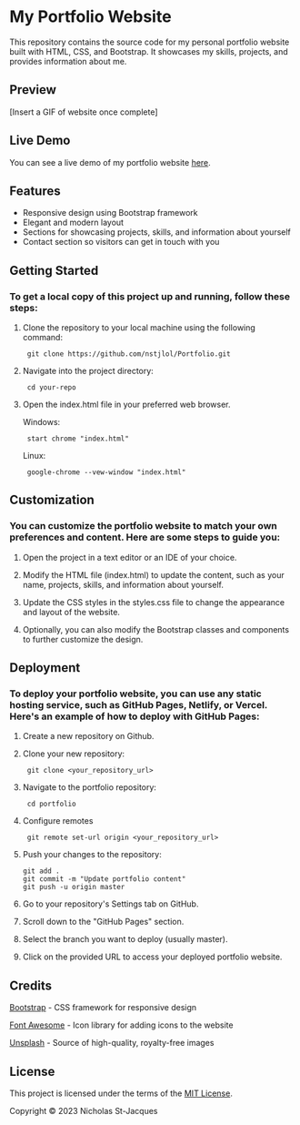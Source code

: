 # My Portfolio Website
This repository contains the source code for my personal portfolio website built with HTML, CSS, and Bootstrap. It showcases my skills, projects, and provides information about me.

## Preview
[Insert a GIF of website once complete]

## Live Demo
You can see a live demo of my portfolio website [here](https://www.nicholasstjacques.ca).

## Features
- Responsive design using Bootstrap framework
- Elegant and modern layout
- Sections for showcasing projects, skills, and information about yourself
- Contact section so visitors can get in touch with you

## Getting Started
### To get a local copy of this project up and running, follow these steps:

1. Clone the repository to your local machine using the following command:

        git clone https://github.com/nstjlol/Portfolio.git

2. Navigate into the project directory:

        cd your-repo

3. Open the index.html file in your preferred web browser.

    Windows:

        start chrome "index.html"

    Linux:

        google-chrome --vew-window "index.html"

## Customization
### You can customize the portfolio website to match your own preferences and content. Here are some steps to guide you:

1. Open the project in a text editor or an IDE of your choice.

2. Modify the HTML file (index.html) to update the content, such as your name, projects, skills, and information about yourself.

3. Update the CSS styles in the styles.css file to change the appearance and layout of the website.

4. Optionally, you can also modify the Bootstrap classes and components to further customize the design.

## Deployment
### To deploy your portfolio website, you can use any static hosting service, such as GitHub Pages, Netlify, or Vercel. Here's an example of how to deploy with GitHub Pages:

1. Create a new repository on Github.

2. Clone your new repository:

        git clone <your_repository_url>

3. Navigate to the portfolio repository:

        cd portfolio

4. Configure remotes

        git remote set-url origin <your_repository_url>

5. Push your changes to the repository:
    ```
    git add .
    git commit -m "Update portfolio content"
    git push -u origin master
    ```

6. Go to your repository's Settings tab on GitHub.

7. Scroll down to the "GitHub Pages" section.

9. Select the branch you want to deploy (usually master).

10. Click on the provided URL to access your deployed portfolio website.

## Credits
[Bootstrap](https://getbootstrap.com) - CSS framework for responsive design

[Font Awesome](https://fontawesome.com) - Icon library for adding icons to the website

[Unsplash](https://unsplash.com) - Source of high-quality, royalty-free images

## License

This project is licensed under the terms of the [MIT License](LICENSE.md).

Copyright © 2023 Nicholas St-Jacques
